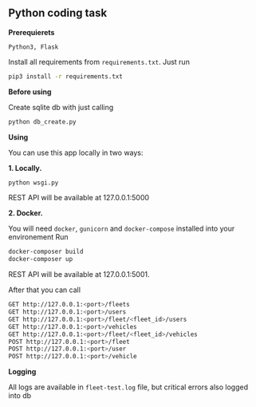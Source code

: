 Python coding task
---

**Prerequierets**

`Python3, Flask`

Install all requirements from `requirements.txt`. Just run

```bash
pip3 install -r requirements.txt
```

**Before using**

Create sqlite db with just calling

```bash
python db_create.py
```

**Using**

You can use this app locally in two ways:


**1. Locally.**

```bash
python wsgi.py
``` 
REST API will be available at 127.0.0.1:5000 


**2. Docker.**

You will need `docker`, `gunicorn` and `docker-compose` installed into your environement 
Run
```bash
docker-composer build
docker-composer up
```

REST API will be available at 127.0.0.1:5001. 


After that you can call
```bash
GET http://127.0.0.1:<port>/fleets
GET http://127.0.0.1:<port>/users
GET http://127.0.0.1:<port>/fleet/<fleet_id>/users
GET http://127.0.0.1:<port>/vehicles
GET http://127.0.0.1:<port>/fleet/<fleet_id>/vehicles
POST http://127.0.0.1:<port>/fleet
POST http://127.0.0.1:<port>/user
POST http://127.0.0.1:<port>/vehicle
```

**Logging**

All logs are available in `fleet-test.log` file, but critical errors also logged into db  